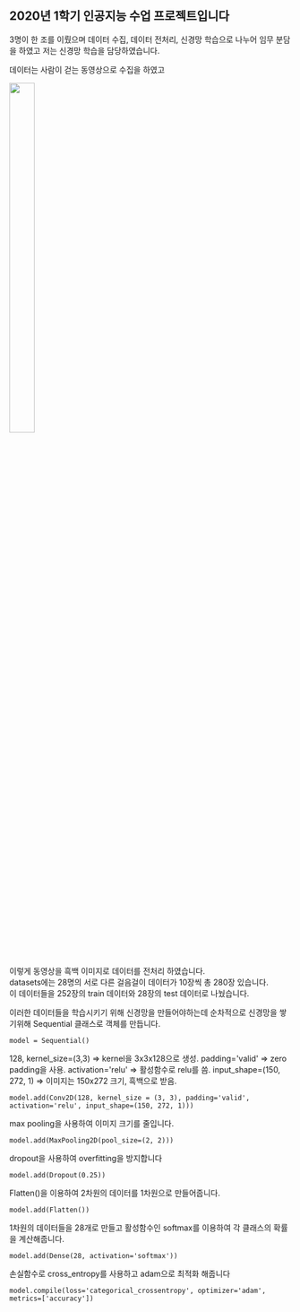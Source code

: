 <h2>2020년 1학기 인공지능 수업 프로젝트입니다</h2>

3명이 한 조를 이뤘으며 데이터 수집, 데이터 전처리, 신경망 학습으로 나누어 임무 분담을 하였고 저는 신경망 학습을 담당하였습니다.   

데이터는 사람이 걷는 동영상으로 수집을 하였고       

<img src="https://user-images.githubusercontent.com/64777061/94391151-bf844580-018f-11eb-8caf-c3e7a0435762.png" width="30%" height="40%"></img>   


이렇게 동영상을 흑백 이미지로 데이터를 전처리 하였습니다.   
datasets에는 28명의 서로 다른 걸음걸이 데이터가 10장씩 총 280장 있습니다.   
이 데이터들을 252장의 train 데이터와 28장의 test 데이터로 나눴습니다.   


이러한 데이터들을 학습시키기 위해 신경망을 만들어야하는데 
순차적으로 신경망을 쌓기위해 Sequential 클래스로 객체를 만듭니다. 

    model = Sequential()   


128, kernel_size=(3,3) => kernel을 3x3x128으로 생성. padding='valid' => zero padding을 사용.
activation='relu' => 활성함수로 relu를 씀.  input_shape=(150, 272, 1) => 이미지는 150x272 크기, 흑백으로 받음.

    model.add(Conv2D(128, kernel_size = (3, 3), padding='valid', activation='relu', input_shape=(150, 272, 1)))   



max pooling을 사용하여 이미지 크기를 줄입니다.
 
    model.add(MaxPooling2D(pool_size=(2, 2)))



dropout을 사용하여 overfitting을 방지합니다
  
    model.add(Dropout(0.25))



Flatten()을 이용하여 2차원의 데이터를 1차원으로 만들어줍니다.

    model.add(Flatten())



 1차원의 데이터들을 28개로 만들고 활성함수인 softmax를 이용하여 각 클래스의 확률을 계산해줍니다.

    model.add(Dense(28, activation='softmax'))



손실함수로 cross_entropy를 사용하고 adam으로 최적화 해줍니다

    model.compile(loss='categorical_crossentropy', optimizer='adam', metrics=['accuracy'])
